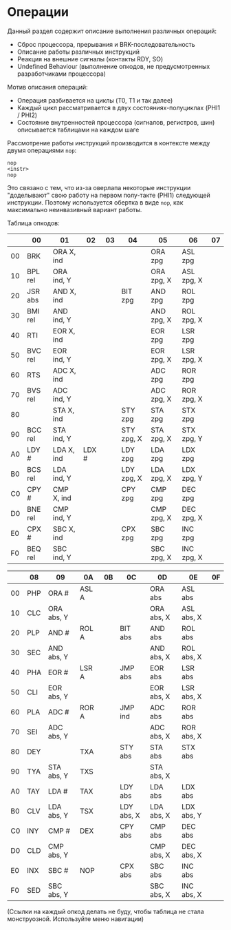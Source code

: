 # Операции

Данный раздел содержит описание выполнения различных операций:
- Сброс процессора, прерывания и BRK-последовательность
- Описание работы различных инструкций
- Реакция на внешние сигналы (контакты RDY, SO)
- Undefined Behaviour (выполнение опкодов, не предусмотренных разработчиками процессора)

Мотив описания операций:
- Операция разбивается на циклы (T0, T1 и так далее)
- Каждый цикл рассматривается в двух состояниях-полуциклах (PHI1 / PHI2)
- Состояние внутренностей процессора (сигналов, регистров, шин) описывается таблицами на каждом шаге

Рассмотрение работы инструкций производится в контексте между двумя операциями `nop`:

```
nop
<instr>
nop
```

Это связано с тем, что из-за оверлапа некоторые инструкции "доделывают" свою работу на первом полу-такте (PHI1) следующей инструкции.
Поэтому используется обертка в виде `nop`, как максимально неинвазивный вариант работы.

Таблица опкодов:

|   |00     |01        |02   |03 |04        |05        |06        |07 |
|---|-------|----------|-----|---|----------|----------|----------|---|
|00 |BRK    |ORA X, ind|     |   |          |ORA zpg   |ASL zpg   |   |
|10 |BPL rel|ORA ind, Y|     |   |          |ORA zpg, X|ASL zpg, X|   |
|20 |JSR abs|AND X, ind|     |   |BIT zpg   |AND zpg   |ROL zpg   |   |
|30 |BMI rel|AND ind, Y|     |   |          |AND zpg, X|ROL zpg, X|   |
|40 |RTI    |EOR X, ind|     |   |          |EOR zpg   |LSR zpg   |   |
|50 |BVC rel|EOR ind, Y|     |   |          |EOR zpg, X|LSR zpg, X|   |
|60 |RTS    |ADC X, ind|     |   |          |ADC zpg   |ROR zpg   |   |
|70 |BVS rel|ADC ind, Y|     |   |          |ADC zpg, X|ROR zpg, X|   |
|80 |       |STA X, ind|     |   |STY zpg   |STA zpg   |STX zpg   |   |
|90 |BCC rel|STA ind, Y|     |   |STY zpg, X|STA zpg, X|STX zpg, Y|   |
|A0 |LDY #  |LDA X, ind|LDX #|   |LDY zpg   |LDA zpg   |LDX zpg   |   |
|B0 |BCS rel|LDA ind, Y|     |   |LDY zpg, X|LDA zpg, X|LDX zpg, Y|   |
|C0 |CPY #  |CMP X, ind|     |   |CPY zpg   |CMP zpg   |DEC zpg   |   |
|D0 |BNE rel|CMP ind, Y|     |   |          |CMP zpg, X|DEC zpg, X|   |
|E0 |CPX #  |SBC X, ind|     |   |CPX zpg   |SBC zpg   |INC zpg   |   |
|F0 |BEQ rel|SBC ind, Y|     |   |          |SBC zpg, X|INC zpg, X|   |

|   |08 |09        |0A   |0B |0C        |0D        |0E        |0F |
|---|---|----------|-----|---|----------|----------|----------|---|
|00 |PHP|ORA #     |ASL A|   |          |ORA abs   |ASL abs   |   |
|10 |CLC|ORA abs, Y|     |   |          |ORA abs, X|ASL abs, X|   |
|20 |PLP|AND #     |ROL A|   |BIT abs   |AND abs   |ROL abs   |   |
|30 |SEC|AND abs, Y|     |   |          |AND abs, X|ROL abs, X|   |
|40 |PHA|EOR #     |LSR A|   |JMP abs   |EOR abs   |LSR abs   |   |
|50 |CLI|EOR abs, Y|     |   |          |EOR abs, X|LSR abs, X|   |
|60 |PLA|ADC #     |ROR A|   |JMP ind   |ADC abs   |ROR abs   |   |
|70 |SEI|ADC abs, Y|     |   |          |ADC abs, X|ROR abs, X|   |
|80 |DEY|          |TXA  |   |STY abs   |STA abs   |STX abs   |   |
|90 |TYA|STA abs, Y|TXS  |   |          |STA abs, X|          |   |
|A0 |TAY|LDA #     |TAX  |   |LDY abs   |LDA abs   |LDX abs   |   |
|B0 |CLV|LDA abs, Y|TSX  |   |LDY abs, X|LDA abs, X|LDX abs, Y|   |
|C0 |INY|CMP #     |DEX  |   |CPY abs   |CMP abs   |DEC abs   |   |
|D0 |CLD|CMP abs, Y|     |   |          |CMP abs, X|DEC abs, X|   |
|E0 |INX|SBC #     |NOP  |   |CPX abs   |SBC abs   |INC abs   |   |
|F0 |SED|SBC abs, Y|     |   |          |SBC abs, X|INC abs, X|   |

(Ссылки на каждый опкод делать не буду, чтобы таблица не стала монструозной. Используйте меню навигации)

